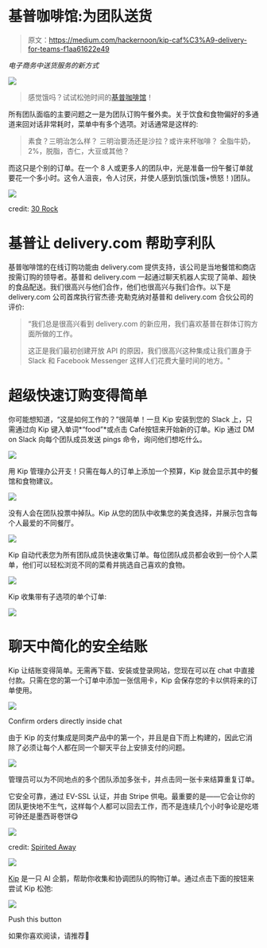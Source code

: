 # 基普咖啡馆:为团队送货

> 原文：<https://medium.com/hackernoon/kip-caf%C3%A9-delivery-for-teams-f1aa61622e49>

*电子商务中送货服务的新方式*

[![](img/daee89d3e9c68f23d1f9a8f7f35cbd3e.png)](https://slack.com/oauth/authorize?scope=commands+bot+users%3Aread&client_id=2804113073.14708197459)

> 感觉饿吗？试试松弛时间的[基普咖啡馆](https://slack.com/oauth/authorize?scope=commands+bot+users%3Aread&client_id=2804113073.14708197459)！

所有团队面临的主要问题之一是为团队订购午餐外卖。关于饮食和食物偏好的多通道来回对话非常耗时，菜单中有多个选项。对话通常是这样的:

> 素食？三明治怎么样？
> 三明治要汤还是沙拉？或许来杯咖啡？
> 全脂牛奶，2%，脱脂，杏仁，大豆或其他？

而这只是个别的订单。在一个 8 人或更多人的团队中，光是准备一份午餐订单就要花一个多小时。这令人沮丧，令人讨厌，并使人感到饥饿(饥饿+愤怒！)团队。

![](img/76fbce830ce803cede36d20fc616d65b.png)

credit: [30 Rock](http://www.nbc.com/30-rock)

# 基普让 delivery.com 帮助亨利队

基普咖啡馆的在线订购功能由 delivery.com 提供支持，该公司是当地餐馆和商店按需订购的领导者。基普和 delivery.com 一起通过聊天机器人实现了简单、超快的食品配送。我们很高兴与他们合作，他们也很高兴与我们合作。以下是 delivery.com 公司首席执行官杰德·克勒克纳对基普和 delivery.com 合伙公司的评价:

> “我们总是很高兴看到 delivery.com 的新应用，我们喜欢基普在群体订购方面所做的工作。
> 
> 这正是我们最初创建开放 API 的原因，我们很高兴这种集成让我们置身于 Slack 和 Facebook Messenger 这样人们花费大量时间的地方。"

# 超级快速订购变得简单

你可能想知道，“这是如何工作的？”很简单！一旦 Kip 安装到您的 Slack 上，只需通过向 Kip 键入单词*“food”*或点击 Café按钮来开始新的订单。Kip 通过 DM on Slack 向每个团队成员发送 pings 命令，询问他们想吃什么。

![](img/4f54e04f1dd803bba0d4ae959a4d4ba0.png)

用 Kip 管理办公开支！只需在每人的订单上添加一个预算，Kip 就会显示其中的餐馆和食物建议。

![](img/f9df24e9f2eb4886ef7f5a2bfd77ac90.png)

没有人会在团队投票中掉队。Kip 从您的团队中收集您的美食选择，并展示包含每个人最爱的不同餐厅。

![](img/626706df1df196623255013a6b021dec.png)

Kip 自动代表您为所有团队成员快速收集订单。每位团队成员都会收到一份个人菜单，他们可以轻松浏览不同的菜肴并挑选自己喜欢的食物。

![](img/2df132ee203e7e069a006dd5c5adc0f8.png)

Kip 收集带有子选项的单个订单:

![](img/303b24922c28e9b1241f74719e2be9ac.png)

# 聊天中简化的安全结账

Kip 让结账变得简单。无需再下载、安装或登录网站，您现在可以在 chat 中直接付款。只需在您的第一个订单中添加一张信用卡，Kip 会保存您的卡以供将来的订单使用。

![](img/332d0035deb38d5d0531d80a9c8c5f6c.png)

Confirm orders directly inside chat

由于 Kip 的支付集成是同类产品中的第一个，并且是自下而上构建的，因此它消除了必须让每个人都在同一个聊天平台上安排支付的问题。

![](img/3c02d4bd00649b7bd2ab2efb12745588.png)

管理员可以为不同地点的多个团队添加多张卡，并点击同一张卡来结算重复订单。

它安全可靠，通过 EV-SSL 认证，并由 Stripe 供电。最重要的是——它会让你的团队更快地不生气，这样每个人都可以回去工作，而不是连续几个小时争论是吃塔可钟还是墨西哥卷饼😋

![](img/97c9aea93e577dcb01a99465ed8ecf2b.png)

credit: [Spirited Away](http://www.spiritedaway15.com/)

![](img/f113c4f1520b7073d4276960adefe39c.png)

[Kip](http://kipthis.com) 是一只 AI 企鹅，帮助你收集和协调团队的购物订单。通过点击下面的按钮来尝试 Kip 松弛:

[![](img/e8edc4e8360ec76da8448fc4003cef63.png)](https://slack.com/oauth/authorize?scope=commands+bot+users%3Aread&client_id=2804113073.14708197459)

Push this button

如果你喜欢阅读，请推荐💚